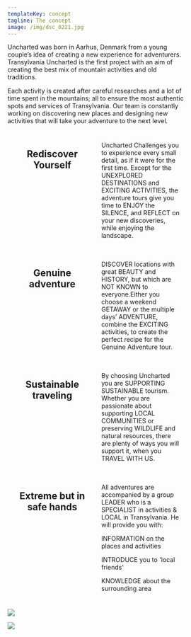 ```yaml
---
templateKey: concept
tagline: The concept
image: /img/dsc_0221.jpg
---
```

Uncharted was born in Aarhus, Denmark from a young couple’s idea of creating a new experience for adventurers. Transylvania Uncharted is the first project with an aim of creating the best mix of mountain activities and old traditions. 

Each activity is created after careful researches and a lot of time spent in the mountains; all to ensure the most authentic spots and services of Transylvania. Our team is constantly working on discovering new places and designing new activities that will take your adventure to the next level.

<html>
<head>
<meta name="viewport" content="width=device-width, initial-scale=1">
<style>
* {
    box-sizing: border-box;
}
.column {
    float: left;
    width: 50%;
    padding: 10px;
}
.row:after {
    content: "";
    display: table;
    clear: both;
}
@media screen and (max-width: 600px) {
    .column {
        width: 100%;
    }
}
</style>
</head>
<body>
<div class="row">
  <div class="column left" >
    <center><h2 >Rediscover Yourself</h2></center>
  </div>
  <div class="column right" >
    <p >Uncharted Challenges you to experience every small detail, as if it were for the first time. Except for the UNEXPLORED DESTINATIONS and EXCITING ACTIVITIES, the adventure tours give you time to ENJOY the SILENCE, and REFLECT on your new discoveries, while enjoying the landscape.  </p>
  </div>
</div>
</body>
<body>
<div class="row">
  <div class="column left" >
<center><h2 >Genuine adventure</h2></center>
  </div>
  <div class="column right" >
  <p >DISCOVER locations with great BEAUTY and HISTORY, but which are NOT KNOWN to everyone.Either you choose a weekend GETAWAY or the multiple days’ ADVENTURE, combine the EXCITING activities, to create the perfect recipe for the Genuine Adventure tour.</p>  
  </div>
</div>
</body>
<body>
<div class="row">
  <div class="column left" >
<center><h2 >Sustainable traveling</h2></center>
  </div>
  <div class="column right" >
  <p >By choosing Uncharted you are SUPPORTING SUSTAINABLE tourism. Whether you are passionate about supporting LOCAL COMMUNITIES or preserving WILDLIFE and natural resources, there are plenty of ways you will support it, when you TRAVEL WITH US.</p>  
  </div>
</div>
</body>
<body>
<div class="row">
  <div class="column left" >
<center><h2 >Extreme but in safe hands</h2></center>
  </div>
  <div class="column right" >
  <p >All adventures are accompanied by a group LEADER who is a SPECIALIST in activities & LOCAL in Transylvania. He will provide you with:

INFORMATION on the places and activities

INTRODUCE you to 'local friends'

KNOWLEDGE about the surrounding  area</p>  

  </div>
</div>
</body>
</html>

![](/img/3.jpeg)

![](/img/4.jpeg)
